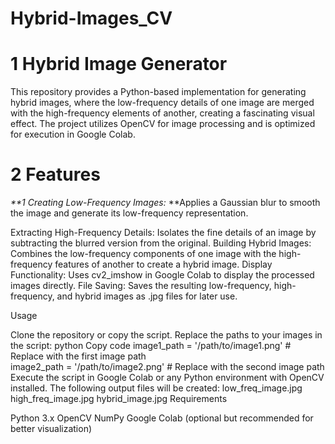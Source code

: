 # Hybrid-Images_CV

# 1 Hybrid Image Generator

  This repository provides a Python-based implementation for generating hybrid images, where the low-frequency details of one image are merged with the high-frequency          elements of another, creating a fascinating visual effect. The project utilizes OpenCV for image processing and is optimized for execution in Google Colab.

# 2 Features

_**1 Creating Low-Frequency Images:_ **Applies a Gaussian blur to smooth the image and generate its low-frequency representation.

Extracting High-Frequency Details: Isolates the fine details of an image by subtracting the blurred version from the original.
Building Hybrid Images: Combines the low-frequency components of one image with the high-frequency features of another to create a hybrid image.
Display Functionality: Uses cv2_imshow in Google Colab to display the processed images directly.
File Saving: Saves the resulting low-frequency, high-frequency, and hybrid images as .jpg files for later use.

Usage

Clone the repository or copy the script.
Replace the paths to your images in the script:
python
Copy code
image1_path = '/path/to/image1.png'  # Replace with the first image path  
image2_path = '/path/to/image2.png'  # Replace with the second image path  
Execute the script in Google Colab or any Python environment with OpenCV installed.
The following output files will be created:
low_freq_image.jpg
high_freq_image.jpg
hybrid_image.jpg
Requirements

Python 3.x
OpenCV
NumPy
Google Colab (optional but recommended for better visualization)






